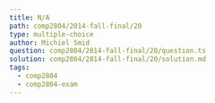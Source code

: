 ```yaml
---
title: N/A
path: comp2804/2014-fall-final/20
type: multiple-choice
author: Michiel Smid
question: comp2804/2014-fall-final/20/question.ts
solution: comp2804/2014-fall-final/20/solution.md
tags:
  - comp2804
  - comp2804-exam
---
```

